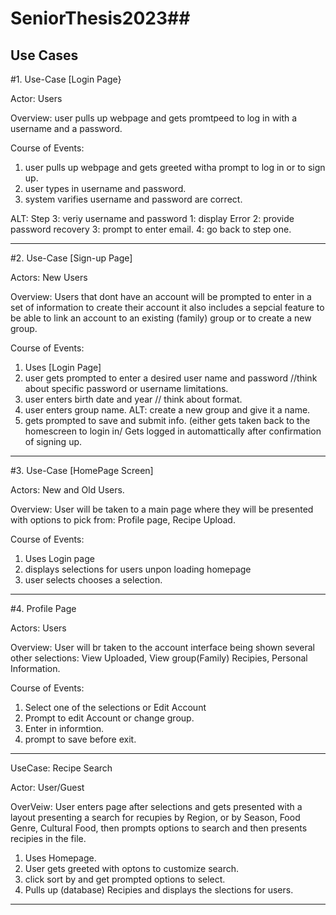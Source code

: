 # SeniorThesis2023##

## Use Cases

#1. Use-Case [Login Page}

Actor: Users

Overview: user pulls up webpage and gets promtpeed to log in with a username and a password. 

Course of Events:
1. user pulls up webpage and gets greeted witha prompt to log in or to sign up.
2. user types in username and password.
3. system varifies username and password are correct.

  ALT: Step 3: veriy username and password
        1: display Error
        2: provide password recovery
        3: prompt to enter email.
        4: go back to step one.
  ****
#2. Use-Case [Sign-up Page] 

Actors: New Users

Overview: Users that dont have an account will be prompted to enter in a set of information to create their account it also includes a sepcial feature to be able to link an account to an existing (family) group or to create a new group.

Course of Events:
1. Uses [Login Page]
2. user gets prompted to enter a desired user name and password //think about specific password or username limitations.
3. user enters birth date and year // think about format.
4. user enters group name.
   ALT: create a new group and give it a name.
5. gets prompted to save and submit info.
   (either gets taken back to the homescreen to login in/ Gets logged in automattically after confirmation of signing up.
   
****
#3. Use-Case [HomePage Screen]

Actors: New and Old Users.

Overview: User will be taken to a main page where they will be presented with options to pick from: Profile page, Recipe Upload.

Course of Events:
1. Uses Login page
2. displays selections for users unpon loading homepage
3. user selects chooses a selection.

****
#4. Profile Page

Actors: Users

Overview: User will br taken to the account interface being shown several other selections: View Uploaded, View group(Family) Recipies, Personal Information. 

Course of Events:

1. Select one of the selections or Edit Account
2. Prompt to edit Account or change group.
3. Enter in informtion.
4. prompt to save before exit.

****

UseCase: Recipe Search

Actor: User/Guest

OverVeiw: User enters page after selections and gets presented with a layout presenting a search for recupies by Region, or by Season, Food Genre, Cultural Food, then prompts options to search and then presents recipies in the file.

1. Uses Homepage.
2. User gets greeted with optons to customize search.
3. click sort by and get prompted options to select.
4. Pulls up (database) Recipies and displays the slections for users.

****







